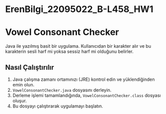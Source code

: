 # ErenBilgi_22095022_B-L458_HW1

# Vowel Consonant Checker

Java ile yazılmış basit bir uygulama. Kullanıcıdan bir karakter alır ve bu karakterin sesli harf mi yoksa sessiz harf mi olduğunu belirler.

## Nasıl Çalıştırılır

1. Java çalışma zamanı ortamınızı (JRE) kontrol edin ve yüklendiğinden emin olun.
2. `VowelConsonantChecker.java` dosyasını derleyin.
3. Derleme işlemi tamamlandığında, `VowelConsonantChecker.class` dosyası oluşur.
4. Bu dosyayı çalıştırarak uygulamayı başlatın.
